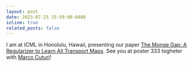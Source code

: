 ```yaml
---
layout: post
date: 2023-07-25 15:59:00-0400
inline: true
related_posts: false
---
```


I am at ICML in Honolulu, Hawaii, presenting our paper [The Monge Gap: A Regularizer to Learn All Transport Maps](https://proceedings.mlr.press/v202/uscidda23a/uscidda23a.pdf). See you at poster 333 togheter with [Marco Cuturi](https://marcocuturi.net/)!
